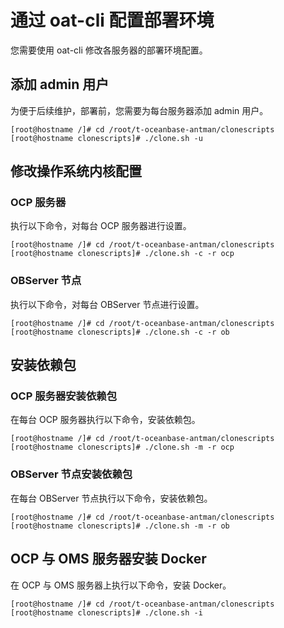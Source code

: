 # 通过 oat-cli 配置部署环境

您需要使用 oat-cli 修改各服务器的部署环境配置。

## 添加 admin 用户

为便于后续维护，部署前，您需要为每台服务器添加 admin 用户。

```shell
[root@hostname /]# cd /root/t-oceanbase-antman/clonescripts
[root@hostname clonescripts]# ./clone.sh -u
```

## 修改操作系统内核配置

### OCP 服务器

执行以下命令，对每台 OCP 服务器进行设置。

```shell
[root@hostname /]# cd /root/t-oceanbase-antman/clonescripts
[root@hostname clonescripts]# ./clone.sh -c -r ocp
```

### OBServer 节点

执行以下命令，对每台 OBServer 节点进行设置。

```shell
[root@hostname /]# cd /root/t-oceanbase-antman/clonescripts
[root@hostname clonescripts]# ./clone.sh -c -r ob
```

## 安装依赖包

### OCP 服务器安装依赖包

在每台 OCP 服务器执行以下命令，安装依赖包。

```shell
[root@hostname /]# cd /root/t-oceanbase-antman/clonescripts
[root@hostname clonescripts]# ./clone.sh -m -r ocp
```

### OBServer 节点安装依赖包

在每台 OBServer 节点执行以下命令，安装依赖包。

```shell
[root@hostname /]# cd /root/t-oceanbase-antman/clonescripts
[root@hostname clonescripts]# ./clone.sh -m -r ob
```

## OCP 与 OMS 服务器安装 Docker

在 OCP 与 OMS 服务器上执行以下命令，安装 Docker。

```shell
[root@hostname /]# cd /root/t-oceanbase-antman/clonescripts
[root@hostname clonescripts]# ./clone.sh -i
```
